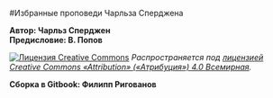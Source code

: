 #Избранные проповеди Чарльза Сперджена  

**Автор: Чарльз Сперджен  
Предисловие: В. Попов**

[![Лицензия Creative Commons](https://i.creativecommons.org/l/by/4.0/88x31.png)](http://creativecommons.org/licenses/by/4.0/)
*Распространяется под [лицензией Creative Commons «Attribution» («Атрибуция») 4.0 Всемирная](http://creativecommons.org/licenses/by/4.0/).*

**Сборка в Gitbook: Филипп Ригованов**
